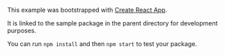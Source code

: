 This example was bootstrapped with [Create React App](https://github.com/facebook/create-react-app).

It is linked to the sample package in the parent directory for development purposes.

You can run `npm install` and then `npm start` to test your package.

